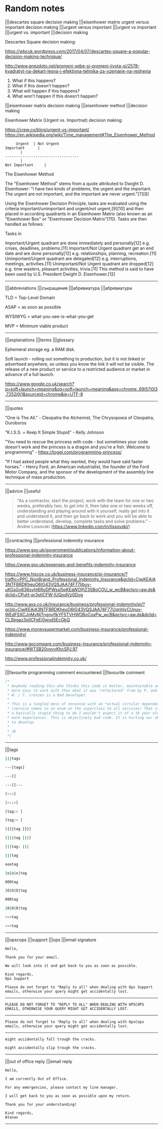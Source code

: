 # Random notes

|||descartes square decision making
|||eisenhower matrix urgent versus important decision making
|||urgent versus important |||urgent vs important |||urgent vs. important
|||decision making

Descartes Square decision making:

<https://wbcuk.wordpress.com/2017/04/07/descartes-square-a-popular-decision-making-technique/>

<http://www.gnezdoto.net/promeni-sebe-si-promeni-jivota-si/2578-kvadratyt-na-dekart-lesna-i-efektivna-tehnika-za-vzemane-na-reshenia>

1. What if this happens?
2. What if this doesn’t happen?
3. What will happen if this happens?
4. What won’t happen if this doesn’t happen?

|||eisenhower matrix decision making
|||eisenhower method
|||decision making

Eisenhower Matrix (Urgent vs. Importnat) decision making:

<https://crew.co/blog/urgent-vs-important/>
<https://en.wikipedia.org/wiki/Time_management#The_Eisenhower_Method>

```text
     Urgent  | Not Urgent
Important      |
       |
----------------------------------
       |
Not Important     |
```

The Eisenhower Method

The "Eisenhower Method" stems from a quote attributed to Dwight D. Eisenhower: "I have two kinds of problems, the urgent and the important. The urgent are not important, and the important are never urgent."[7][8]

Using the Eisenhower Decision Principle, tasks are evaluated using the criteria important/unimportant and urgent/not urgent,[9][10] and then placed in according quadrants in an Eisenhower Matrix (also known as an "Eisenhower Box" or "Eisenhower Decision Matrix"[11]). Tasks are then handled as follows:

Tasks in

Important/Urgent quadrant are done immediately and personally[12] e.g. crises, deadlines, problems.[11]
Important/Not Urgent quadrant get an end date and are done personally[12] e.g. relationships, planning, recreation.[11]
Unimportant/Urgent quadrant are delegated[12] e.g. interruptions, meetings, activities.[11]
Unimportant/Not Urgent quadrant are dropped[12] e.g. time wasters, pleasant activities, trivia.[11]
This method is said to have been used by U.S. President Dwight D. Eisenhower.[12]

---

|||abbreviations
|||съкращения
|||абревиатура
|||абревиатури

TLD = Top-Level Domain

ASAP = as soon as possible

WYSIWYG = what-you-see-is-what-you-get

MVP = Minimum viable product

---

|||explanations
|||terms
|||glossary

Ephemeral storage eg. a RAM disk.

Soft launch - rolling out something to production, but it is not linked or advertised anywhere, so unless you know the link it will not be visible. The release of a new product or service to a restricted audience or market in advance of a full launch.

<https://www.google.co.uk/search?q=soft+launch+meaning&oq=soft+launch+meaning&aqs=chrome..69i57j0l3.7252j0j1&sourceid=chrome&ie=UTF-8>

---

|||quotes

"One is The All." - Cleopatra the Alchemist, The Chrysopoeia of Cleopatra, Ouroboros

"K.I.S.S. = Keep It Simple Stupid" - Kelly Johnson

"You need to rescue the princess with code - but sometimes your code doesn't work and the princess is a dragon and you're a fish. Welcome to programming" - <https://toggl.com/programming-princess/>

"If I had asked people what they wanted, they would have said faster horses." - Henry Ford, an American industrialist, the founder of the Ford Motor Company, and the sponsor of the development of the assembly line technique of mass production.

---

|||advice
|||useful

> "As a contractor, start the project, work with the team for one or two weeks, preferably two, to get into it, then take one or two weeks off, understanding and playing around with it yourself, really get into it and understand it, and then go back to work and you will be able to better understand, develop, complete tasks and solve problems." - Andrei Lissovski (<https://www.linkedin.com/in/lissovski/>)

---

|||contracting
|||professional indemnity insurance

<https://www.gov.uk/government/publications/information-about-professional-indemnity-insurance>

<https://www.gov.uk/expenses-and-benefits-indemnity-insurance>

<https://www.hiscox.co.uk/business-insurance/pi-insurance/?traffic=PPC_NonBrand_Professional_Indemnity_Insurance&gclid=CjwKEAiA3NTFBRDKheuO6IG43VQSJAA74F77Ijbuy-uKGsGv636svht6RoDPWssl5pKEaWOlfjZ3SBoCOU_w_wcB&gclsrc=aw.ds&dclid=CPuH-qr3stICFW-IUQodVz0Dog>

<http://www.axa.co.uk/insurance/business/professional-indemnity/pi/?gclid=CjwKEAiA3NTFBRDKheuO6IG43VQSJAA74F77UqnhIvCUnuv-WEdFSXCJnMvNjTngnyflkYF5TVHWDBoCoxPw_wcB&gclsrc=aw.ds&dclid=CLSbgaz3stICFeEi0wod5EcGbQ>

<https://www.moneysupermarket.com/business-insurance/professional-indemnity/>

<http://www.gocompare.com/business-insurance/professional-indemnity-insurance/#WTSB20vovvKhcSPJ.97>

<http://www.professionalindemnity.co.uk/>

---

|||favourite programming comment encountered
|||favourite comment

```java
/*
 * Anybody reading this who thinks this code is better, maintainable and
 * more easy to work with than what it was "refactored" from by P. and his
 * W. / T. cronies is a Bad Developer.
 *
 * This is a tangled mess of nonsense with an *actual circular dependency*
 * (service names in an enum on the superclass to all services! That is such
 * a basically stupid thing to do I wouldn't expect it of a 16 year old on
 * work experience). This is objectively bad code. It is hurting our ability
 * to develop.
 *
 * JK
 */
 ```

---

|||tags

```bash
|||tags

---[tags]

---[]

---[]---

[<:>]

[<::>]

[tag:> ]

[tag:< ]

[{{{tag }}}]

[|||tag |||]

|||tag: |||

|||tag

oootag

|o|o|o|tag

OOOtag

|O|O|O|tag

000tag

|0|0|0|tag

>>>tag

<<<tag
```

---

|||opscops |||support |||ops
|||email signature

```text
Hello,

Thank you for your email.

We will look into it and get back to you as soon as possible.

Kind regards,
Ops Support

Please do not forget to "Reply to all" when dealing with Ops Support emails, otherwise your query might get accidentally lost.
```

---

```text
PLEASE DO NOT FORGET TO "REPLY TO ALL" WHEN DEALING WITH OPSCOPS EMAILS, OTHERWISE YOUR QUERY MIGHT GET ACCIDENTALLY LOST.
```

---

```text
Please do not forget to "Reply to all" when dealing with OpsCops emails, otherwise your query might get accidentally lost.
```

---

```text
might accidentally fall trough the cracks.

might accidentally slip trough the cracks.
```

---

|||out of office reply
|||email reply

```text
Hello,

I am currently Out of Office.

For any emergencies, please contact my line manager.

I will get back to you as soon as possible upon my return.

Thank you for your understanding!

Kind regards,
Atanas
```

---
